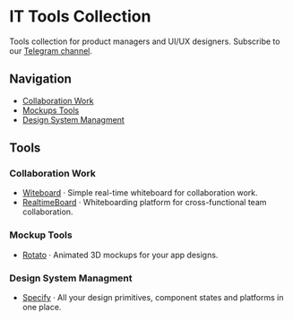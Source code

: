 # IT Tools Collection

Tools collection for product managers and UI/UX designers. Subscribe to our [Telegram channel](https://tglink.me/lostdesign).

## Navigation

* [Collaboration Work](#collaboration-work)
* [Mockups Tools](#mockups-tools)
* [Design System Managment](#design-system-managment)

## Tools

### Collaboration Work

* [Witeboard](https://www.witeboard.com/) · Simple real-time whiteboard for collaboration work.
* [RealtimeBoard](https://www.realtimeboard.com/) · Whiteboarding platform for
cross-functional team collaboration.

### Mockup Tools
* [Rotato](https://rotato.xyz/) · Animated 3D mockups for your app designs.

### Design System Managment
* [Specify](https://specifyapp.com/) · All your design primitives, component states and platforms in one place.

